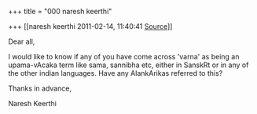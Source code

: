 +++
title = "000 naresh keerthi"

+++
[[naresh keerthi	2011-02-14, 11:40:41 [Source](https://groups.google.com/g/samskrita/c/aLNYB_Er-kw)]]



Dear all,  
  
I would like to know if any of you have come across 'varna' as being an upama-vAcaka term like sama, sannibha etc, either in SanskRt or in any of the other indian languages. Have any AlankArikas referred to this?  
  
Thanks in advance,  
  
Naresh Keerthi  

